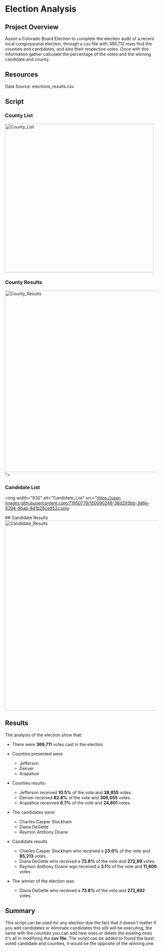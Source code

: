 # Election Analysis

## Project Overview
Assist a Colorado Board Election to complete the election audit of a recent local congressional election, through a csv file with 369,712 rows find the counties and candidates, and also their respective votes. Once with this information gather calculate the percentage of the votes and the winning candidate and county. 

## Resources
Data Source: elections_results.csv

## Script

### County List 
<img width="489" alt="County_List" src="https://user-images.githubusercontent.com/71950779/150090240-014e05ba-ff8a-4a58-b429-23f72ce6e846.png">

### County Results
<img width="597" alt="County_Results" src="https://user-images.githubusercontent.com/71950779/150090255-7493c9d2-6740-4c9c-ba44-254e629f082b.png">
">

### Candidate List
<img width="630" alt="Candidate_List" src="https://user-images.githubusercontent.com/71950779/150090248-38d293bb-3d6e-4394-9bab-841b26ce852c.png

## Candidate Results
<img width="625" alt="Candidate_Results" src="https://user-images.githubusercontent.com/71950779/150090199-a0f8b8f2-9239-4dfc-b4b5-2eff3a0fb0e4.png">

## Results
The analysis of the election show that:
- There were **369,711** votes cast in the election
- Counties presented were
    - Jefferson
    - Denver
    - Arapahoe

- Counties results:
    - Jefferson received **10.5%** of the vote and **38,855** votes.
    - Denver received **82.8%** of the vote and **306,055** votes.
    - Arapahoe receoved **6.7%** of the vote and **24,801** votes.

- The candidates were:
    - Charles Casper Stockham
    - Diana DeGette
    - Raymon Anthony Doane

- Candidate results
    - Charles Casper Stockham who received a **23.0%** of the vote and **85,213** votes.
    - Diana DeGette who received a **73.8%** of the vote and **272,89** votes.
    - Raymon Anthony Doane wgo received a **3.1%** of the vote and **11,606** votes

- The winner of the election was
    - Diana DeGette who received a **73.8%** of the vote and **272,892** votes.

## Summary
This script can be used for any election due the fact that it doesn't matter if you add candidates or eliminate candidates this still will be executing, the same with the counties you can add new ones or delete the existing ones it's all in modifying the **csv file**. The script can be added to found the least voted candidate and counties, it would be the opposite of the winning one.

